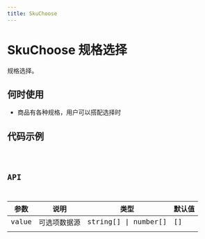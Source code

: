 ```yaml
---
title: SkuChoose
---
```


# SkuChoose 规格选择

规格选择。

## 何时使用

- 商品有各种规格，用户可以搭配选择时

## 代码示例

<code src="./examples/basic.tsx" />

## API

| 参数  | 说明         | 类型                 | 默认值 |
| ----- | ------------ | -------------------- | ------ |
| value | 可选项数据源 | string[] \| number[] | []     |
|       |              |
